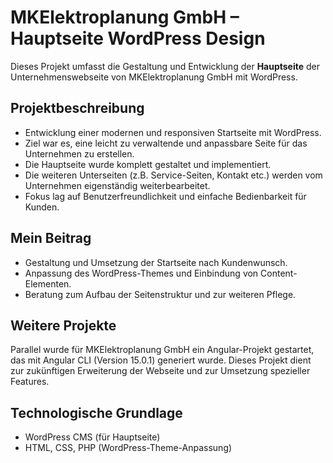 # MKElektroplanung GmbH – Hauptseite WordPress Design

Dieses Projekt umfasst die Gestaltung und Entwicklung der **Hauptseite** der Unternehmenswebseite von MKElektroplanung GmbH mit WordPress. 

## Projektbeschreibung
- Entwicklung einer modernen und responsiven Startseite mit WordPress.
- Ziel war es, eine leicht zu verwaltende und anpassbare Seite für das Unternehmen zu erstellen.
- Die Hauptseite wurde komplett gestaltet und implementiert.
- Die weiteren Unterseiten (z.B. Service-Seiten, Kontakt etc.) werden vom Unternehmen eigenständig weiterbearbeitet.
- Fokus lag auf Benutzerfreundlichkeit und einfache Bedienbarkeit für Kunden.

## Mein Beitrag
- Gestaltung und Umsetzung der Startseite nach Kundenwunsch.
- Anpassung des WordPress-Themes und Einbindung von Content-Elementen.
- Beratung zum Aufbau der Seitenstruktur und zur weiteren Pflege.

## Weitere Projekte
Parallel wurde für MKElektroplanung GmbH ein Angular-Projekt gestartet, das mit Angular CLI (Version 15.0.1) generiert wurde. Dieses Projekt dient zur zukünftigen Erweiterung der Webseite und zur Umsetzung spezieller Features.

## Technologische Grundlage
- WordPress CMS (für Hauptseite)
- HTML, CSS, PHP (WordPress-Theme-Anpassung)
